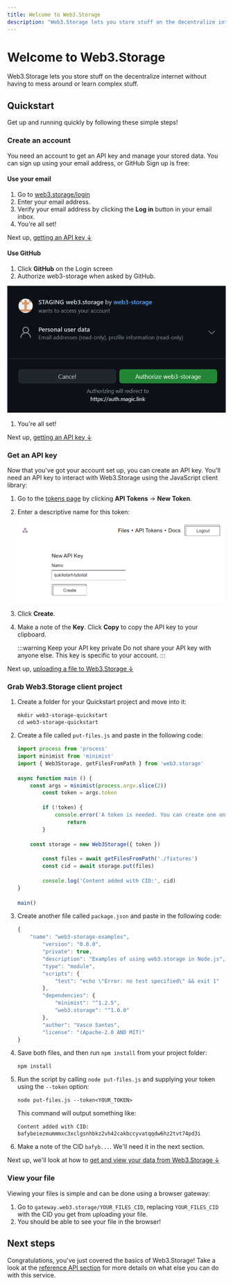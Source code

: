 ```yaml
---
title: Welcome to Web3.Storage
description: "Web3.Storage lets you store stuff on the decentralize internet without having to mess around or learn complex stuff."
---
```


# Welcome to Web3.Storage

Web3.Storage lets you store stuff on the decentralize internet without having to mess around or learn complex stuff.

## Quickstart

Get up and running quickly by following these simple steps!

### Create an account

You need an account to get an API key and manage your stored data. You can sign up using your email address, or GitHub Sign up is free:

#### Use your email

1. Go to [web3.storage/login](https://web3.storage/login)
1. Enter your email address.
1. Verify your email address by clicking the **Log in** button in your email inbox.
1. You're all set!

Next up, [getting an API key ↓](#get-an-api-key)

#### Use GitHub 

1. Click **GitHub** on the Login screen 
1. Authorize web3-storage when asked by GitHub.

![GitHub asking to authorize the Web3.Storage projet to a user account](./images/github-authorization-process.png)

1. You're all set!

Next up, [getting an API key ↓](#get-an-api-key)

### Get an API key

Now that you've got your account set up, you can create an API key. You'll need an API key to interact with Web3.Storage using the JavaScript client library:

1. Go to the [tokens page](https://web3.storage/tokens) by clicking **API Tokens** → **New Token**.
1. Enter a descriptive name for this token:

    ![Web3.Storage API key creation screen.](./images/name-an-api-key.png)

1. Click **Create**.
1. Make a note of the **Key**. Click **Copy** to copy the API key to your clipboard.

    :::warning Keep your API key private
    Do not share your API key with anyone else. This key is specific to your account.
    :::

Next up, [uploading a file to Web3.Storage ↓](#upload-a-file)

### Grab Web3.Storage client project

1. Create a folder for your Quickstart project and move into it:

    ```shell
    mkdir web3-storage-quickstart
    cd web3-storage-quickstart
    ```

1. Create a file called `put-files.js` and paste in the following code:

    ```javascript
    import process from 'process'
    import minimist from 'minimist'
    import { Web3Storage, getFilesFromPath } from 'web3.storage'

    async function main () {
        const args = minimist(process.argv.slice(2))
            const token = args.token

            if (!token) {
                console.error('A token is needed. You can create one on https://web3.storage')
                    return
            }

        const storage = new Web3Storage({ token })

            const files = await getFilesFromPath('./fixtures')
            const cid = await storage.put(files)

            console.log('Content added with CID:', cid)
    }

    main()
    ```

1. Create another file called `package.json` and paste in the following code:

    ```javascript
    {
        "name": "web3-storage-examples",
            "version": "0.0.0",
            "private": true,
            "description": "Examples of using web3.storage in Node.js",
            "type": "module",
            "scripts": {
                "test": "echo \"Error: no test specified\" && exit 1"
            },
            "dependencies": {
                "minimist": "^1.2.5",
                "web3.storage": "^1.0.0"
            },
            "author": "Vasco Santos",
            "license": "(Apache-2.0 AND MIT)"
    }
    ```

1. Save both files, and then run `npm install` from your project folder:

    ```shell
    npm install
    ```

1. Run the script by calling `node put-files.js` and supplying your token using the `--token` option:

    ```shell
    node put-files.js --token<YOUR_TOKEN>
    ```

    This command will output something like:

    ```shell
    Content added with CID: bafybeiezmummmxc3xclgsnhbkz2vh42cakbccyvatqqdw6hz2tvt74pd3i
    ```

1. Make a note of the CID `bafyb...`. We'll need it in the next section.

Next up, we'll look at how to [get and view your data from Web3.Storage ↓](#view-file)

### View your file

Viewing your files is simple and can be done using a browser gateway:

1. Go to `gateway.web3.storage/YOUR_FILES_CID`, replacing `YOUR_FILES_CID` with the CID you get from uploading your file.
1. You should be able to see your file in the browser!

## Next steps

Congratulations, you've just covered the basics of Web3.Storage! Take a look at the [reference API section](/reference) for more details on what else you can do with this service.
